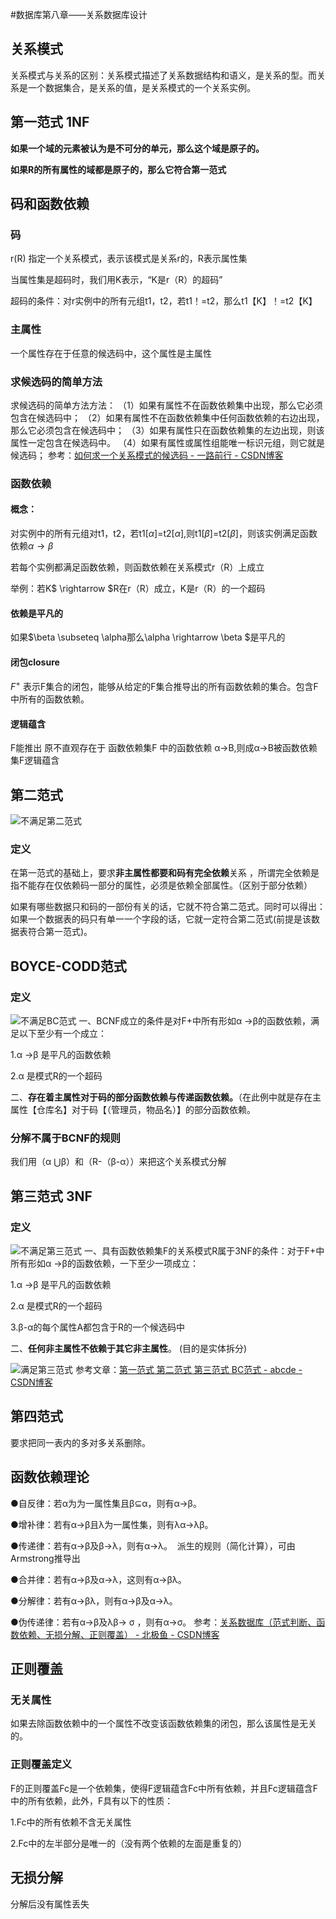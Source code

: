 #数据库第八章——关系数据库设计
## 关系模式
关系模式与关系的区别：关系模式描述了关系数据结构和语义，是关系的型。而关系是一个数据集合，是关系的值，是关系模式的一个关系实例。
## 第一范式 1NF
**如果一个域的元素被认为是不可分的单元，那么这个域是原子的。**

**如果R的所有属性的域都是原子的，那么它符合第一范式**

## 码和函数依赖
### 码

r(R) 指定一个关系模式，表示该模式是关系r的，R表示属性集

当属性集是超码时，我们用K表示，“K是r（R）的超码”

超码的条件：对r实例中的所有元组t1，t2，若t1！=t2，那么t1【K】！=t2【K】
### 主属性
一个属性存在于任意的候选码中，这个属性是主属性
### 求候选码的简单方法
求候选码的简单方法方法： 
（1）如果有属性不在函数依赖集中出现，那么它必须包含在候选码中；
（2）如果有属性不在函数依赖集中任何函数依赖的右边出现，那么它必须包含在候选码中；
（3）如果有属性只在函数依赖集的左边出现，则该属性一定包含在候选码中。
（4）如果有属性或属性组能唯一标识元组，则它就是候选码；
参考：[如何求一个关系模式的候选码 - 一路前行 - CSDN博客](https://blog.csdn.net/weiyongle1996/article/details/73481163)
### 函数依赖
#### 概念：
对实例中的所有元组对t1，t2，若t1[$\alpha$]=t2[$\alpha$],则t1[$\beta$]=t2[$\beta$]，则该实例满足函数依赖$\alpha \rightarrow \beta$

若每个实例都满足函数依赖，则函数依赖在关系模式r（R）上成立

举例：若K$  \rightarrow  $R在r（R）成立，K是r（R）的一个超码
#### 依赖是平凡的
如果$\beta \subseteq \alpha那么\alpha \rightarrow \beta $是平凡的

#### 闭包closure

$F^+$ 表示F集合的闭包，能够从给定的F集合推导出的所有函数依赖的集合。包含F中所有的函数依赖。
#### 逻辑蕴含
F能推出 原不直观存在于 函数依赖集F 中的函数依赖 α→Β,则成α→Β被函数依赖集F逻辑蕴含

## 第二范式
![不满足第二范式](https://github.com/gogowhy/2019SE-NOTE/blob/master/IMAGES/database/%E4%B8%8D%E6%BB%A1%E8%B6%B3%E7%AC%AC%E4%BA%8C%E8%8C%83%E5%BC%8F.png)
### 定义
在第一范式的基础上，要求**非主属性都要和码有完全依赖**关系 ，所谓完全依赖是指不能存在仅依赖码一部分的属性，必须是依赖全部属性。（区别于部分依赖） 

如果有哪些数据只和码的一部份有关的话，它就不符合第二范式。同时可以得出：如果一个数据表的码只有单一一个字段的话，它就一定符合第二范式(前提是该数据表符合第一范式)。 

## BOYCE-CODD范式
### 定义
![不满足BC范式](https://github.com/gogowhy/2019SE-NOTE/blob/master/IMAGES/database/%E4%B8%8D%E6%BB%A1%E8%B6%B3BC%E8%8C%83%E5%BC%8F.png)
一、BCNF成立的条件是对F+中所有形如α →β的函数依赖，满足以下至少有一个成立：

1.α →β 是平凡的函数依赖

2.α 是模式R的一个超码

二、**存在着主属性对于码的部分函数依赖与传递函数依赖。**（在此例中就是存在主属性【仓库名】对于码【（管理员，物品名）】的部分函数依赖。

### 分解不属于BCNF的规则
我们用（α ⋃β）和（R-（β-α））来把这个关系模式分解

## 第三范式 3NF
### 定义
![不满足第三范式](https://github.com/gogowhy/2019SE-NOTE/blob/master/IMAGES/database/%E4%B8%8D%E6%BB%A1%E8%B6%B3%E7%AC%AC%E4%B8%89%E8%8C%83%E5%BC%8F.png)
一、具有函数依赖集F的关系模式R属于3NF的条件：对于F+中所有形如α →β的函数依赖，一下至少一项成立：

1.α →β 是平凡的函数依赖

2.α 是模式R的一个超码

3.β-α的每个属性A都包含于R的一个候选码中

二、**任何非主属性不依赖于其它非主属性**。 (目的是实体拆分)

![满足第三范式](https://github.com/gogowhy/2019SE-NOTE/blob/master/IMAGES/database/%E6%BB%A1%E8%B6%B3%E7%AC%AC%E4%B8%89%E8%8C%83%E5%BC%8F.png)
参考文章：[第一范式 第二范式 第三范式 BC范式 - abcde - CSDN博客](https://blog.csdn.net/asdfsadfasdfsa/article/details/83963046)

## 第四范式
要求把同一表内的多对多关系删除。
## 函数依赖理论
●自反律：若α为为一属性集且β⊆α，则有α→β。 

●增补律：若有α→β且λ为一属性集，则有λα→λβ。 

●传递律：若有α→β及β→λ，则有α→λ。 
派生的规则（简化计算），可由Armstrong推导出 

●合并律：若有α→β及α→λ，这则有α→βλ。 

●分解律：若有α→βλ，则有α→β及α→λ。 

●伪传递律：若有α→β及λβ→ σ ，则有α→σ。
参考：[关系数据库（范式判断、函数依赖、无损分解、正则覆盖） - 北极鱼 - CSDN博客](https://blog.csdn.net/sinat_27169251/article/details/51725980)

## 正则覆盖
###  无关属性
如果去除函数依赖中的一个属性不改变该函数依赖集的闭包，那么该属性是无关的。
### 正则覆盖定义
F的正则覆盖Fc是一个依赖集，使得F逻辑蕴含Fc中所有依赖，并且Fc逻辑蕴含F中的所有依赖，此外，F具有以下的性质：

1.Fc中的所有依赖不含无关属性

2.Fc中的左半部分是唯一的（没有两个依赖的左面是重复的）
## 无损分解
分解后没有属性丢失






